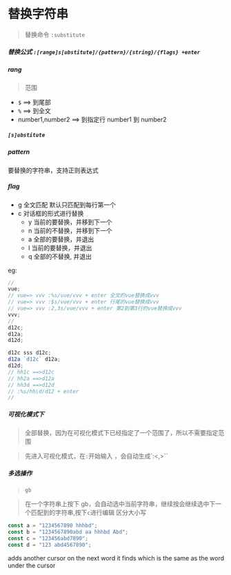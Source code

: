 <!--
 * @Author: hy
 * @Date: 2022-06-16 23:12:07
 * @LastEditors: hy
 * @Description:
 * @LastEditTime: 2022-06-16 23:52:42
 * @FilePath: /til/vim/vim_substitute_operation.md
 * Copyright 2022 hy, All Rights Reserved.
 * 仅供学习使用~
-->

# 替换字符串

> 替换命令 `:substitute`

##### 替换公式 `:[range]s[ubstitute]/{pattern}/{string}/{flags} +enter`

##### rang

> 范围

- `$` ==> 到尾部
- `%` ==> 到全文
- number1,number2 ==> 到指定行 number1 到 number2

##### `[s]ubstitute`

##### pattern

要替换的字符串，支持正则表达式

##### flag

- g 全文匹配 默认只匹配到每行第一个
- c 对话框的形式进行替换
  - y 当前的要替换，并移到下一个
  - n 当前的不替换，并移到下一个
  - a 全部的要替换，并退出
  - l 当前的要替换，并退出
  - q 全部的不替换, 并退出

eg:

```javascript
//
vue;
// vue=> vvv :%s/vue/vvv + enter 全文的vue替换成vvv
// vue=> vvv :$s/vue/vvv + enter 行尾的vue替换成vvv
// vue=> vvv :2,3s/vue/vvv + enter 第2到第3行的vue替换成vvv
vvv;
//
d12c;
d12a;
d12d;

d12c sss d12c;
d12a `d12c` d12a;
d12d;
// hh1c ==>d12c
// hh2a ==>d12a
// hh3d ==>d12d
// :%s/hh\d/d12 + enter
//
```

##### 可视化模式下

> 全部替换，因为在可视化模式下已经指定了一个范围了，所以不需要指定范围

> 先进入可视化模式，在`:`开始输入 ，会自动生成`:<,>``

##### 多选操作

> `gb`

> 在一个字符串上按下 gb，会自动选中当前字符串，继续按会继续选中下一个匹配到的字符串,按下`c`进行编辑
> 区分大小写

```javascript
const a = "1234567890 hhhbd";
const b = "1234567890abd aa hhhbd Abd";
const c = "123456abd7890";
const d = "123 abd4567890";
```

adds another cursor on the next word it finds which is the same as the word under the cursor
